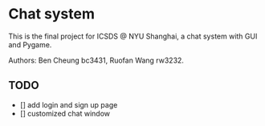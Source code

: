 # Chat system
This is the final project for ICSDS @ NYU Shanghai, a chat system with GUI and Pygame. 

Authors: Ben Cheung bc3431, Ruofan Wang rw3232.

## TODO
- [] add login and sign up page
- [] customized chat window 
